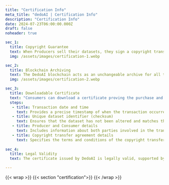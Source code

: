 ```yaml
---
title: "Certification Info"
meta_title: "dedoAI | Certification Info"
description: "Certification Info"
date: 2024-07-23T06:00:00.000Z
draft: false
noheader: true

sec_1:
  title: Copyright Guarantee
  text: When Producers sell their datasets, they sign a copyright transfer agreement, granting Consumers the rights to the purchased datasets. Supported by DedoAI Tokens, these contracts ensure a clear and traceable transfer of rights, protecting both Producers and Consumers.
  img: /assets/images/certification-1.webp

sec_2:
  title: Blockchain Archiving
  text: The DedoAI blockchain acts as an unchangeable archive for all transactions, ensuring data transparency and integrity. Each dataset is identified by a unique checksum, a digital fingerprint that guarantees its uniqueness. By storing these checksums on the blockchain, we create a permanent and tamper-proof record of each transaction, preventing fraud and manipulation.
  img: /assets/images/certification-2.webp

sec_3:
  title: Downloadable Certificate
  text: "Consumers can download a certificate proving the purchase and ownership of datasets. This certificate includes:"
  steps:
   - title: Transaction date and time
     text: Provides a precise timestamp of when the transaction occurred.
   - title: Unique dataset identifier (checksum)
     text: Ensures that the dataset has not been altered and matches the original file.
   - title: Producer and Consumer details
     text: Includes information about both parties involved in the transaction, ensuring transparency and accountability.
   - title: Copyright transfer agreement details
     text: Specifies the terms and conditions of the copyright transfer.
 
sec_4:
  title: Legal Validity
  text: The certificate issued by DedoAI is legally valid, supported by digitally signed copyright transfer agreements and immutable blockchain records. This system ensures Consumers' confidence in the legitimacy and integrity of purchased data, while Producers can securely certify the copyright transfer.

---
```

{{< wrap >}}
{{< section "certification">}}
{{< /wrap >}}
